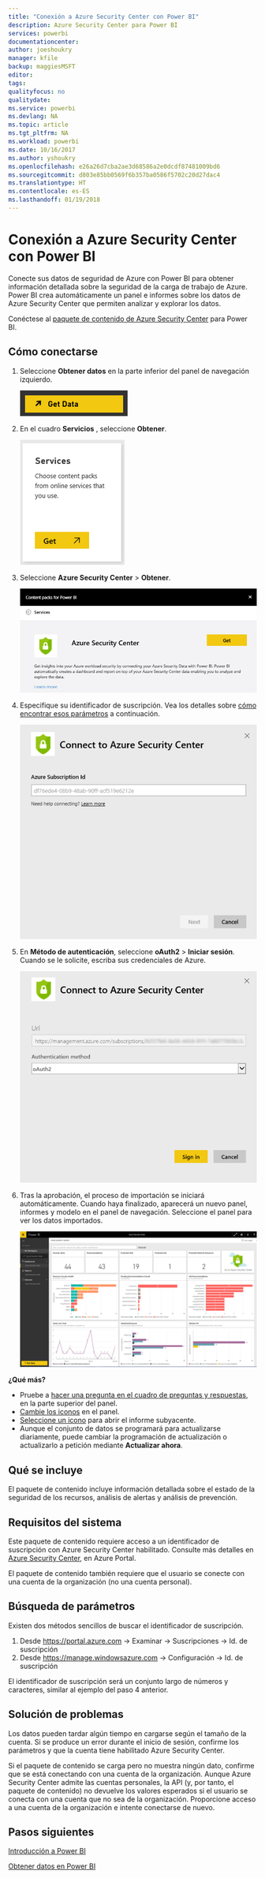 ```yaml
---
title: "Conexión a Azure Security Center con Power BI"
description: Azure Security Center para Power BI
services: powerbi
documentationcenter: 
author: joeshoukry
manager: kfile
backup: maggiesMSFT
editor: 
tags: 
qualityfocus: no
qualitydate: 
ms.service: powerbi
ms.devlang: NA
ms.topic: article
ms.tgt_pltfrm: NA
ms.workload: powerbi
ms.date: 10/16/2017
ms.author: yshoukry
ms.openlocfilehash: e26a26d7cba2ae3d68586a2e0dcdf87481009bd6
ms.sourcegitcommit: d803e85bb0569f6b357ba0586f5702c20d27dac4
ms.translationtype: HT
ms.contentlocale: es-ES
ms.lasthandoff: 01/19/2018
---
```

# <a name="connect-to-azure-security-center-with-power-bi"></a>Conexión a Azure Security Center con Power BI
Conecte sus datos de seguridad de Azure con Power BI para obtener información detallada sobre la seguridad de la carga de trabajo de Azure. Power BI crea automáticamente un panel e informes sobre los datos de Azure Security Center que permiten analizar y explorar los datos.

Conéctese al [paquete de contenido de Azure Security Center](https://app.powerbi.com/getdata/services/azure-security-center) para Power BI.

## <a name="how-to-connect"></a>Cómo conectarse
1. Seleccione **Obtener datos** en la parte inferior del panel de navegación izquierdo.
   
   ![](media/service-connect-to-azure-security-center/getdata.png)
2. En el cuadro **Servicios** , seleccione **Obtener**.
   
   ![](media/service-connect-to-azure-security-center/services.png)
3. Seleccione **Azure Security Center** \>  **Obtener**.
   
   ![](media/service-connect-to-azure-security-center/asc.png)
4. Especifique su identificador de suscripción. Vea los detalles sobre [cómo encontrar esos parámetros](#FindingParams) a continuación.
   
   ![](media/service-connect-to-azure-security-center/params.png)
5. En **Método de autenticación**, seleccione **oAuth2** \> **Iniciar sesión**. Cuando se le solicite, escriba sus credenciales de Azure.
   
    ![](media/service-connect-to-azure-security-center/creds.png)
6. Tras la aprobación, el proceso de importación se iniciará automáticamente. Cuando haya finalizado, aparecerá un nuevo panel, informes y modelo en el panel de navegación. Seleccione el panel para ver los datos importados.
   
     ![](media/service-connect-to-azure-security-center/dashboard.png)

**¿Qué más?**

* Pruebe a [hacer una pregunta en el cuadro de preguntas y respuestas](power-bi-q-and-a.md), en la parte superior del panel.
* [Cambie los iconos](service-dashboard-edit-tile.md) en el panel.
* [Seleccione un icono](service-dashboard-tiles.md) para abrir el informe subyacente.
* Aunque el conjunto de datos se programará para actualizarse diariamente, puede cambiar la programación de actualización o actualizarlo a petición mediante **Actualizar ahora**.

## <a name="whats-included"></a>Qué se incluye
El paquete de contenido incluye información detallada sobre el estado de la seguridad de los recursos, análisis de alertas y análisis de prevención.

## <a name="system-requirements"></a>Requisitos del sistema
Este paquete de contenido requiere acceso a un identificador de suscripción con Azure Security Center habilitado. Consulte más detalles en [Azure Security Center](https://portal.azure.com/#blade/Microsoft_Azure_Security/SecurityDashboardStartBladeV2), en Azure Portal.

El paquete de contenido también requiere que el usuario se conecte con una cuenta de la organización (no una cuenta personal).

<a name="FindingParams"></a>

## <a name="finding-parameters"></a>Búsqueda de parámetros
Existen dos métodos sencillos de buscar el identificador de suscripción.

1. Desde https://portal.azure.com -&gt; Examinar -&gt; Suscripciones -&gt; Id. de suscripción
2. Desde https://manage.windowsazure.com -&gt; Configuración -&gt; Id. de suscripción

El identificador de suscripción será un conjunto largo de números y caracteres, similar al ejemplo del paso 4 anterior. 

## <a name="troubleshooting"></a>Solución de problemas
Los datos pueden tardar algún tiempo en cargarse según el tamaño de la cuenta. Si se produce un error durante el inicio de sesión, confirme los parámetros y que la cuenta tiene habilitado Azure Security Center.

Si el paquete de contenido se carga pero no muestra ningún dato, confirme que se está conectando con una cuenta de la organización. Aunque Azure Security Center admite las cuentas personales, la API (y, por tanto, el paquete de contenido) no devuelve los valores esperados si el usuario se conecta con una cuenta que no sea de la organización. Proporcione acceso a una cuenta de la organización e intente conectarse de nuevo.

## <a name="next-steps"></a>Pasos siguientes
[Introducción a Power BI](service-get-started.md)

[Obtener datos en Power BI](service-get-data.md)

